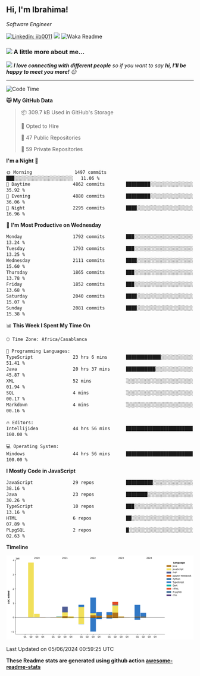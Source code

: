 <h2>Hi, I'm Ibrahima! </h2>
<p><em>Software Engineer 
</em></p>


[![Linkedin: iib0011](https://img.shields.io/badge/-iib0011-blue?style=flat-square&logo=Linkedin&logoColor=white&link=https://www.linkedin.com/in/iib0011/)](https://www.linkedin.com/in/iib0011/)
![](https://visitor-badge.glitch.me/badge?page_id=iib0011)
![Waka Readme](https://github.com/iib0011/iib0011/workflows/Waka%20Readme/badge.svg)


### <img src="https://media.giphy.com/media/VgCDAzcKvsR6OM0uWg/giphy.gif" width="50"> A little more about me...  


<img src="https://media.giphy.com/media/LnQjpWaON8nhr21vNW/giphy.gif" width="60"> <em><b>I love connecting with different people</b> so if you want to say <b>hi, I'll be happy to meet you more!</b> 😊</em>

---
<!--START_SECTION:waka-->
![Code Time](http://img.shields.io/badge/Code%20Time-3%2C415%20hrs%2033%20mins-blue)

**🐱 My GitHub Data** 

> 📦 309.7 kB Used in GitHub's Storage 
 > 
> 💼 Opted to Hire
 > 
> 📜 47 Public Repositories 
 > 
> 🔑 59 Private Repositories 
 > 
**I'm a Night 🦉** 

```text
🌞 Morning                1497 commits        ███░░░░░░░░░░░░░░░░░░░░░░   11.06 % 
🌆 Daytime                4862 commits        █████████░░░░░░░░░░░░░░░░   35.92 % 
🌃 Evening                4880 commits        █████████░░░░░░░░░░░░░░░░   36.06 % 
🌙 Night                  2295 commits        ████░░░░░░░░░░░░░░░░░░░░░   16.96 % 
```
📅 **I'm Most Productive on Wednesday** 

```text
Monday                   1792 commits        ███░░░░░░░░░░░░░░░░░░░░░░   13.24 % 
Tuesday                  1793 commits        ███░░░░░░░░░░░░░░░░░░░░░░   13.25 % 
Wednesday                2111 commits        ████░░░░░░░░░░░░░░░░░░░░░   15.60 % 
Thursday                 1865 commits        ███░░░░░░░░░░░░░░░░░░░░░░   13.78 % 
Friday                   1852 commits        ███░░░░░░░░░░░░░░░░░░░░░░   13.68 % 
Saturday                 2040 commits        ████░░░░░░░░░░░░░░░░░░░░░   15.07 % 
Sunday                   2081 commits        ████░░░░░░░░░░░░░░░░░░░░░   15.38 % 
```


📊 **This Week I Spent My Time On** 

```text
🕑︎ Time Zone: Africa/Casablanca

💬 Programming Languages: 
TypeScript               23 hrs 6 mins       █████████████░░░░░░░░░░░░   51.41 % 
Java                     20 hrs 37 mins      ███████████░░░░░░░░░░░░░░   45.87 % 
XML                      52 mins             ░░░░░░░░░░░░░░░░░░░░░░░░░   01.94 % 
SQL                      4 mins              ░░░░░░░░░░░░░░░░░░░░░░░░░   00.17 % 
Markdown                 4 mins              ░░░░░░░░░░░░░░░░░░░░░░░░░   00.16 % 

🔥 Editors: 
Intellijidea             44 hrs 56 mins      █████████████████████████   100.00 % 

💻 Operating System: 
Windows                  44 hrs 56 mins      █████████████████████████   100.00 % 
```

**I Mostly Code in JavaScript** 

```text
JavaScript               29 repos            ██████████░░░░░░░░░░░░░░░   38.16 % 
Java                     23 repos            ████████░░░░░░░░░░░░░░░░░   30.26 % 
TypeScript               10 repos            ███░░░░░░░░░░░░░░░░░░░░░░   13.16 % 
HTML                     6 repos             ██░░░░░░░░░░░░░░░░░░░░░░░   07.89 % 
PLpgSQL                  2 repos             █░░░░░░░░░░░░░░░░░░░░░░░░   02.63 % 
```



**Timeline**

![Lines of Code chart](https://raw.githubusercontent.com/iib0011/iib0011/master/assets/bar_graph.png)


 Last Updated on 05/06/2024 00:59:25 UTC
<!--END_SECTION:waka-->

**These Readme stats are generated using github action [awesome-readme-stats](https://github.com/iib0011/waka-readme-stats)**

